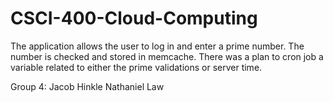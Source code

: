 # CSCI-400-Cloud-Computing

The application allows the user to log in
and enter a prime number. The number is
checked and stored in memcache. There was 
a plan to cron job a variable related 
to either the prime validations or 
server time.

Group 4:
	Jacob Hinkle
	Nathaniel Law
